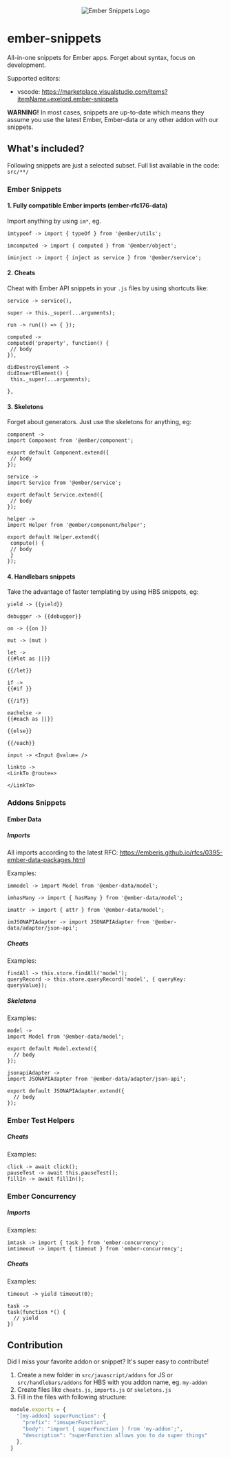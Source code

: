 <p align="center">
 <img src="https://raw.githubusercontent.com/Exelord/ember-snippets/master/icon.png" alt="Ember Snippets Logo">
</p>

# ember-snippets

All-in-one snippets for Ember apps. Forget about syntax, focus on development.

Supported editors:
- vscode: https://marketplace.visualstudio.com/items?itemName=exelord.ember-snippets

**WARNING!** In most cases, snippets are up-to-date which means they assume you use the latest Ember, Ember-data or any other addon with our snippets.

## What's included?

Following snippets are just a selected subset. Full list available in the code: `src/**/`

### Ember Snippets

#### 1. Fully compatible Ember imports (ember-rfc176-data)
Import anything by using `im*`, eg.
```
imtypeof -> import { typeOf } from '@ember/utils';

imcomputed -> import { computed } from '@ember/object';

iminject -> import { inject as service } from '@ember/service';
```

#### 2. Cheats
Cheat with Ember API snippets in your `.js` files by using shortcuts like:
```
service -> service(),

super -> this._super(...arguments);

run -> run(() => { });

computed ->
computed('property', function() {
 // body
}),

didDestroyElement ->
didInsertElement() {
 this._super(...arguments);
 
},
```

#### 3. Skeletons
Forget about generators. Just use the skeletons for anything, eg:
```
component ->
import Component from '@ember/component';

export default Component.extend({
 // body
});

service ->
import Service from '@ember/service';

export default Service.extend({
 // body
});

helper ->
import Helper from '@ember/component/helper';

export default Helper.extend({
 compute() {
 // body
 }
});

```

#### 4. Handlebars snippets
Take the advantage of faster templating by using HBS snippets, eg:
```
yield -> {{yield}}

debugger -> {{debugger}}

on -> {{on }}

mut -> (mut )

let ->
{{#let as ||}}
 
{{/let}}

if -> 
{{#if }}
 
{{/if}}

eachelse -> 
{{#each as ||}}
 
{{else}}
 
{{/each}}

input -> <Input @value= />

linkto ->
<LinkTo @route=>
 
</LinkTo> 
```

### Addons Snippets

#### Ember Data

##### Imports
All imports according to the latest RFC: https://emberjs.github.io/rfcs/0395-ember-data-packages.html

Examples:

```
immodel -> import Model from '@ember-data/model';

imhasMany -> import { hasMany } from '@ember-data/model';

imattr -> import { attr } from '@ember-data/model';

imJSONAPIAdapter -> import JSONAPIAdapter from '@ember-data/adapter/json-api';
```

##### Cheats
Examples:

```
findAll -> this.store.findAll('model');
queryRecord -> this.store.queryRecord('model', { queryKey: queryValue});
```

##### Skeletons
Examples:

```
model ->
import Model from '@ember-data/model';

export default Model.extend({
  // body
});

jsonapiAdapter ->
import JSONAPIAdapter from '@ember-data/adapter/json-api';

export default JSONAPIAdapter.extend({
  // body
});
```

### Ember Test Helpers

##### Cheats
Examples:

```
click -> await click();
pauseTest -> await this.pauseTest();
fillIn -> await fillIn();
```

### Ember Concurrency

##### Imports
Examples:

```
imtask -> import { task } from 'ember-concurrency';
imtimeout -> import { timeout } from 'ember-concurrency';
```

##### Cheats
Examples:

```
timeout -> yield timeout(0);

task ->
task(function *() {
  // yield
})
```

## Contribution
Did I miss your favorite addon or snippet? It's super easy to contribute!

1. Create a new folder in `src/javascript/addons` for JS or `src/handlebars/addons` for HBS with you addon name, eg. `my-addon`
2. Create files like `cheats.js`, `imports.js` or `skeletons.js`
3. Fill in the files with following structure:
 ```js
  module.exports = {
    "[my-addon] superFunction": {
      "prefix": "imsuperFunction",
      "body": "import { superFunction } from 'my-addon';",
      "description": "superFunction allows you to do super things"
    },
  }
 ```